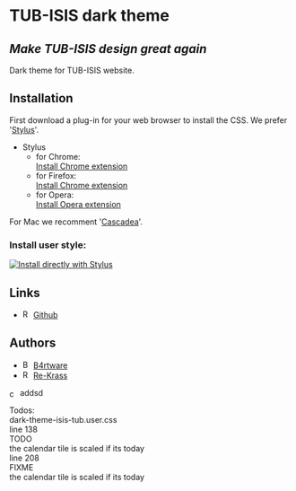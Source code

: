 # TUB-ISIS dark theme
## *Make TUB-ISIS design great again*
Dark theme for TUB-ISIS website.

## Installation
First download a plug-in for your web browser to install the CSS. We prefer '[Stylus](https://github.com/openstyles/stylus)'. <br>
- Stylus <br>
  - for Chrome: <br>
[Install Chrome extension](https://chrome.google.com/webstore/detail/stylus/clngdbkpkpeebahjckkjfobafhncgmne) <br>
  - for Firefox: <br>
[Install Chrome extension](https://addons.mozilla.org/firefox/addon/styl-us/) <br>
  - for Opera: <br>
[Install Opera extension](https://addons.opera.com/extensions/details/stylus/) <br>

For Mac we recomment '[Cascadea](https://cascadea.app/)'.

### Install user style:
[![Install directly with Stylus](https://img.shields.io/badge/Install%20directly%20with-Stylus-238b8b.svg)](https://raw.githubusercontent.com/Re-Krass/Dark-Theme-ISIS-TUB/master/dark-theme-isis-tub.user.css) 

## Links
- <img src="https://github.githubassets.com/images/modules/logos_page/GitHub-Mark.png" height="15" alt="Re-Krass profile picture"> [Github](https://github.com/Re-Krass/Dark-Theme-ISIS-TUB) <br>

## Authors 
- <img src="https://avatars1.githubusercontent.com/u/34386047?s=460&v=4" height="15" alt="B4rtware profile picture"> [B4rtware](https://github.com/B4rtware) <br>
- <img src="https://avatars0.githubusercontent.com/u/38668040?s=460&v=4" height="15" alt="Re-Krass profile picture"> [Re-Krass](https://github.com/Re-Krass)




<p style="">
    <img style="height:15px; vertical-align: middle;" src="https://avatars0.githubusercontent.com/u/38668040?s=460&v=4" alt="centered image" />
    addsd
</p>

<link href="https://fonts.googleapis.com/css?family=Source+Code+Pro" rel="stylesheet"> 
<section class="info">
  <div class="todos">
    <div class="todos__header">Todos:</div>
    <div class="todos__file">dark-theme-isis-tub.user.css</div>
    <div class="todos__item-container">
      <div class="todos__item">
        <div class="todos__item__line">line 138</div>
        <div class="todos__item__type">TODO</div>
        <div class="todos__item__message">the calendar tile is scaled if its today</div>
      </div>
    </div>
    <div class="todos__item-container">
      <div class="todos__item">
        <div class="todos__item__line">line 208</div>
        <div class="todos__item__type">FIXME</div>
        <div class="todos__item__message">the calendar tile is scaled if its today</div>
      </div>
    </div>
  </div>
</section>
